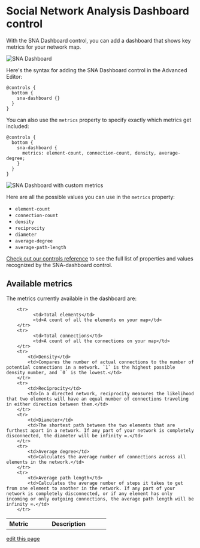 # Social Network Analysis Dashboard control

With the SNA Dashboard control, you can add a dashboard that shows key metrics for your network map.

![SNA Dashboard](/images/sna-dashboard.png)

Here's the syntax for adding the SNA Dashboard control in the Advanced Editor:

```
@controls {
  bottom {
    sna-dashboard {}
  }
}
```

You can also use the `metrics` property to specify exactly which metrics get included:

```
@controls {
  bottom {
    sna-dashboard {
      metrics: element-count, connection-count, density, average-degree;
    }
  }
}
```

![SNA Dashboard with custom metrics](/images/sna-dashboard-custom-metrics.png)

Here are all the possible values you can use in the `metrics` property:

- `element-count`
- `connection-count`
- `density`
- `reciprocity`
- `diameter`
- `average-degree`
- `average-path-length`

[Check out our controls reference](/guides/controls/controls-reference.md) to see the full list of properties and values recognized by the SNA-dashboard control.


## Available metrics

The metrics currently available in the dashboard are:

<style>
tr th:first-child {
    width: 25%;
}
</style>

<table class="table borderless"><tbody>
        <tr>
            <th class="text-left">Metric</th>
            <th class="text-left">Description</th>
        </tr>

        <tr>
              <td>Total elements</td>
              <td>A count of all the elements on your map</td>
        </tr>
        <tr>
              <td>Total connections</td>
              <td>A count of all the connections on your map</td>
        </tr>
        <tr>
            <td>Density</td>
            <td>Compares the number of actual connections to the number of potential connections in a network. `1` is the highest possible density number, and `0` is the lowest.</td>
        </tr>
        <tr>
            <td>Reciprocity</td>
            <td>In a directed network, reciprocity measures the likelihood that two elements will have an equal number of connections traveling in either direction between them.</td>
        </tr>
        <tr>
            <td>Diameter</td>
            <td>The shortest path between the two elements that are furthest apart in a network. If any part of your network is completely disconnected, the diameter will be infinity ∞.</td>
        </tr>
        <tr>
            <td>Average degree</td>
            <td>Calculates the average number of connections across all elements in the network.</td>
        </tr>
        <tr>
            <td>Average path length</td>
            <td>Calculates the average number of steps it takes to get from one element to another in the network. If any part of your network is completely disconnected, or if any element has only incoming or only outgoing connections, the average path length will be infinity ∞.</td>
        </tr>
</tbody></table>





<span class="edit-link"><a href="https://github.com/kumu/docs/blob/master/guides/controls/sna-dashboard-control.md" target="_blank"><i class="fa fa-github"></i> edit this page</a></span>
